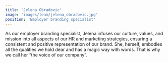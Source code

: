 ```yaml
---
title: 'Jelena Obradovic'
image: 'images/team/jelena_obradovic.jpg'
position: 'Employer branding specialist'
---
```


As our employer branding specialist, Jelena infuses our culture, values, and mission into all aspects of our HR and marketing strategies, ensuring a consistent and positive representation of our brand. She, herself, embodies all the qualities we hold dear and has a magic way with words. That is why we call her “the voice of our company”.
